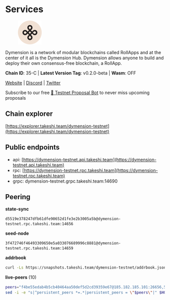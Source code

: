 # Services

<figure><img src="https://github.com/takeshi-val/Logo/raw/main/dymension.png" alt=""><figcaption></figcaption></figure>

Dymension is a network of modular blockchains called RollApps  and at the center of it all is the Dymension Hub. Dymension  allows anyone to build and deploy their own consensus-free blockchain, a RollApp.

**Chain ID**: 35-C | **Latest Version Tag**: v0.2.0-beta | **Wasm**: OFF

[Website](https://dymension.xyz/) | [Discord](https://discord.gg/dymension) | [Twitter](https://twitter.com/dymensionXYZ)



Subscribe to our free [🤖 Testnet Proposal Bot](https://t.me/kjnodes_testnet_proposal_bot) to never miss upcoming proposals


## Chain explorer
[https://explorer.takeshi.team/dymension-testnet](https://explorer.takeshi.team/dymension-testnet)

## Public endpoints

* api: [https://dymension-testnet.api.takeshi.team](https://dymension-testnet.api.takeshi.team)
* rpc: [https://dymension-testnet.rpc.takeshi.team](https://dymension-testnet.rpc.takeshi.team)
* grpc: dymension-testnet.grpc.takeshi.team:14690

## Peering

**state-sync**

```text
d5519e378247dfb61dfe90652d1fe3e2b3005a5b@dymension-testnet.rpc.takeshi.team:14656
```

**seed-node**

```text
3f472746f46493309650e5a033076689996c8881@dymension-testnet.rpc.takeshi.team:14659
```

**addrbook**
```bash
curl -Ls https://snapshots.takeshi.team/dymension-testnet/addrbook.json > $HOME/.dymension/config/addrbook.json
```

**live-peers** (10)
```bash
peers="f4be55edab4b5cb40464aa50def5d2cd39359e67@185.182.185.101:26656,5e3d7708c1d00baf343721150da703ece03491a3@194.163.189.122:46656,d2b841acdcabb622e9033fe685a395eef091f2fe@65.108.199.62:46656,48bdb78c51e56b651c938d075e1077dab2c6197c@43.157.22.223:26656,e678f78d3250fef1e6e0afcdb1ebdc5fe0d7138c@5.161.76.147:46656,fc827d9c55d49f0adb31720c134bd8f675ca7b27@95.216.193.163:26656,a0cb3fba615a75460360fd894922e8b53ba6686b@176.57.189.36:11656,77791ee9b1eb56682335c451c296f450ee649c01@44.209.89.17:26656,94fb8e69a7e6628ce0371aaaaf791c97c9fecc07@161.97.133.54:26656,d5519e378247dfb61dfe90652d1fe3e2b3005a5b@65.109.68.190:14656"
sed -i -e "s|^persistent_peers *=.*|persistent_peers = \"$peers\"|" $HOME/.dymension/config/config.toml
```
